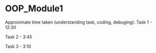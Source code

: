 # OOP_Module1
Approximate time taken (understanding task, coding, debuging):
Task 1 - 12:30

Task 2 - 3:45

Task 3 - 3:10

